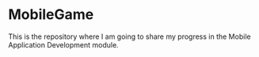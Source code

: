 # MobileGame
 This is the repository where I am going to share my progress in the Mobile Application Development module.
